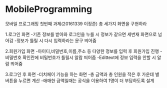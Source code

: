 # MobileProgramming
모바일 프로그래밍 첫번째 과제(20161339 이정준)
총 세가지 화면을 구현하라

1.로그인 화면
-기존 정보를 받아와 로그인을 누를 시 정보가 같으면 세번재 화면으로 넘어감
-정보가 틀릴 시 다시 입력하라는 문구 띄어줌

2.회원가입 화면
-아이디,비밀번호,이름,주소 등 다양한 정보를 입력 후 회원가입 진행
-비밀번호 확인란에 비밀번호가 틀릴시 알람 띄어줌
-Edittext에 정보 입력을 안할 시 알람 띄어줌

3.로그인 후 화면
-더치페이 기능을 하는 화면
-총 금액과 총 인원을 적은 후 가운데 별 버튼을 누르면 계산
-애매한 금액일때는 공식을 이용하여 1명이 더 부담하도록 설계
